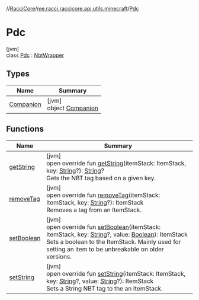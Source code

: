 //[RacciCore](../../../index.md)/[me.racci.raccicore.api.utils.minecraft](../index.md)/[Pdc](index.md)

# Pdc

[jvm]\
class [Pdc](index.md) : [NbtWrapper](../-nbt-wrapper/index.md)

## Types

| Name | Summary |
|---|---|
| [Companion](-companion/index.md) | [jvm]<br>object [Companion](-companion/index.md) |

## Functions

| Name | Summary |
|---|---|
| [getString](get-string.md) | [jvm]<br>open override fun [getString](get-string.md)(itemStack: ItemStack, key: [String](https://kotlinlang.org/api/latest/jvm/stdlib/kotlin/-string/index.html)?): [String](https://kotlinlang.org/api/latest/jvm/stdlib/kotlin/-string/index.html)?<br>Gets the NBT tag based on a given key. |
| [removeTag](remove-tag.md) | [jvm]<br>open override fun [removeTag](remove-tag.md)(itemStack: ItemStack, key: [String](https://kotlinlang.org/api/latest/jvm/stdlib/kotlin/-string/index.html)?): ItemStack<br>Removes a tag from an ItemStack. |
| [setBoolean](set-boolean.md) | [jvm]<br>open override fun [setBoolean](set-boolean.md)(itemStack: ItemStack, key: [String](https://kotlinlang.org/api/latest/jvm/stdlib/kotlin/-string/index.html)?, value: [Boolean](https://kotlinlang.org/api/latest/jvm/stdlib/kotlin/-boolean/index.html)): ItemStack<br>Sets a boolean to the ItemStack. Mainly used for setting an item to be unbreakable on older versions. |
| [setString](set-string.md) | [jvm]<br>open override fun [setString](set-string.md)(itemStack: ItemStack, key: [String](https://kotlinlang.org/api/latest/jvm/stdlib/kotlin/-string/index.html)?, value: [String](https://kotlinlang.org/api/latest/jvm/stdlib/kotlin/-string/index.html)?): ItemStack<br>Sets a String NBT tag to the an ItemStack. |

